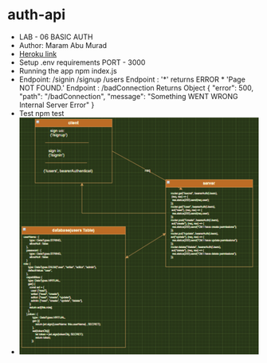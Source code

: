 # auth-api
* LAB - 06 BASIC AUTH
* Author: Maram Abu Murad
* [Heroku link]()
* Setup .env requirements PORT - 3000
* Running the app npm index.js
* Endpoint: /signin /signup /users Endpoint : '*' returns ERROR * 'Page NOT FOUND.' Endpoint : /badConnection Returns Object { "error": 500, "path": "/badConnection", "message": "Something WENT WRONG Internal Server Error" }
* Test npm test
* ![UML Diagram](uml08.png)